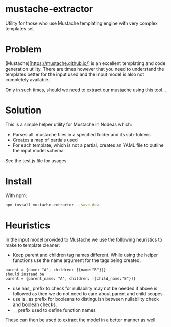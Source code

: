 # mustache-extractor
Utility for those who use Mustache templating engine with very complex templates set

# Problem

(Mustache)[https://mustache.github.io/] is an excellent templating and code generation utility.
There are times however that you need to understand the templates better for the input used and the input model is also not completely available.

Only in such times, should we need to extract our mustache using this tool...

# Solution
This is a simple helper utility for Mustache in NodeJs which:
- Parses all .mustache files in a specified folder and its sub-folders
- Creates a map of partials used
- For each template, which is not a partial, creates an YAML file to outline the input model schema


See the test.js file for usages

# Install

With npm:
```sh
npm install mustache-extractor --save-dev
```

# Heuristics
In the input model provided to Mustache we use the following heuristics to make to template cleaner:
- Keep parent and children tag names different. While using the helper functions use the name argument for the tags being created.
```
parent = {name: "A", children: [{name:"B"}]}
should instead be
parent = {parent_name: "A", children: [{child_name:"B"}]}
```
- use has_ prefix to check for nullability may not be needed if above is followed as then we do not need to care about parent and child scopes
- use is_ as prefix for booleans to distinguish between nullability check and boolean checks. 
- __ prefix used to define function names

These can then be used to extract the model in a better manner as well
